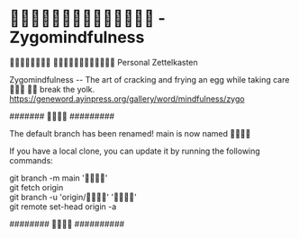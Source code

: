 #  - Zygomindfulness

 
Personal Zettelkasten

Zygomindfulness -- The art of cracking and frying an egg while taking care   break the yolk.<br>
https://geneword.ayinpress.org/gallery/word/mindfulness/zygo




#######  #########

The default branch has been renamed!
main is now named 

If you have a local clone, you can update it by running the following commands:

git branch -m main '' <br>
git fetch origin <br>
git branch -u 'origin/' '' <br>
git remote set-head origin -a <br>

########  ##########
